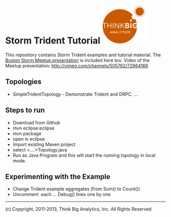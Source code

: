 # Storm Trident Tutorial ![](images/logo.png)
This repository contains Storm Trident examples and tutorial material. 
The [Boston Storm Meetup presentation](/presentations/Boston%20Storm%20Meetup%20-%20Storm%20Trident%20-%20August%202013-v1DM.pptx) is included here too.
Video of the Meetup presentation: http://vimeo.com/channels/505762/72864166
## Topologies
* SimpleTridentTopology - Demonstrate Trident and DRPC.
...

## Steps to run

* Download from Github
* mvn eclipse:eclipse
* mvn package
* open in eclipse
* Import existing Maven project
* select <....>Topology.java
* Run as Java Program
and this will start the running topology in local mode.

## Experimenting with the Example
* Change Trident example aggregates (from Sum() to Count())
* Uncomment .each ... Debug() lines one by one

---
(c) Copyright, 2011-2013, Think Big Analytics, Inc. All Rights Reserved
